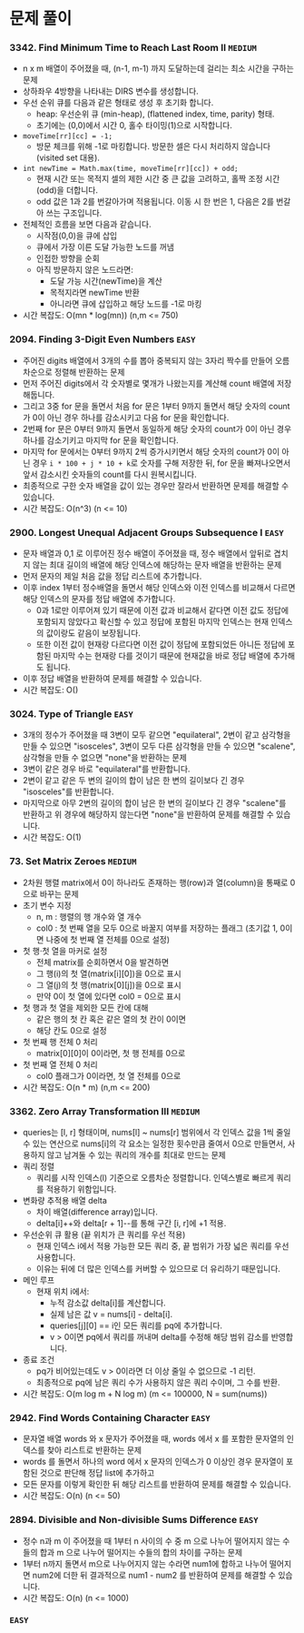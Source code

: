 # 문제 풀이

### 3342. Find Minimum Time to Reach Last Room II ```MEDIUM```
- n x m 배열이 주어졌을 때, (n-1, m-1) 까지 도달하는데 걸리는 최소 시간을 구하는 문제
- 상하좌우 4방향을 나타내는 DIRS 변수를 생성합니다.
- 우선 순위 큐를 다음과 같은 형태로 생성 후 초기화 합니다.
  + heap: 우선순위 큐 (min-heap), (flattened index, time, parity) 형태.
  + 초기에는 (0,0)에서 시간 0, 홀수 타이밍(1)으로 시작합니다.
- `moveTime[rr][cc] = -1;`
  + 방문 체크를 위해 -1로 마킹합니다. 방문한 셀은 다시 처리하지 않습니다 (visited set 대용).
- `int newTime = Math.max(time, moveTime[rr][cc]) + odd;`
  + 현재 시간 또는 목적지 셀의 제한 시간 중 큰 값을 고려하고, 홀짝 조정 시간(odd)을 더합니다.
  + odd 값은 1과 2를 번갈아가며 적용됩니다. 이동 시 한 번은 1, 다음은 2를 번갈아 쓰는 구조입니다.
- 전체적인 흐름을 보면 다음과 같습니다.
  + 시작점(0,0)을 큐에 삽입
  + 큐에서 가장 이른 도달 가능한 노드를 꺼냄
  + 인접한 방향을 순회
  + 아직 방문하지 않은 노드라면:
    - 도달 가능 시간(newTime)을 계산
    - 목적지라면 newTime 반환
    - 아니라면 큐에 삽입하고 해당 노드를 -1로 마킹
- 시간 복잡도: O(mn * log(mn)) (n,m <= 750)

### 2094. Finding 3-Digit Even Numbers ```EASY```
- 주어진 digits 배열에서 3개의 수를 뽑아 중복되지 않는 3자리 짝수를 만들어 오름차순으로 정렬해 반환하는 문제
- 먼저 주어진 digits에서 각 숫자별로 몇개가 나왔는지를 계산해 count 배열에 저장해둡니다.
- 그리고 3중 for 문을 돌면서 처음 for 문은 1부터 9까지 돌면서 해당 숫자의 count 가 0이 아닌 경우 하나를 감소시키고 다음 for 문을 확인합니다. 
- 2번째 for 문은 0부터 9까지 돌면서 동일하게 해당 숫자의 count가 0이 아닌 경우 하나를 감소기키고 마지막 for 문을 확인합니다.
- 마지막 for 문에서는 0부터 9까지 2씩 증가시키면서 해당 숫자의 count가 0이 아닌 경우 `i * 100 + j * 10 + k`로 숫자를 구해 저장한 뒤, for 문을 빠져나오면서 앞서 감소시킨 숫자들의 count를 다시 원복시킵니다.
- 최종적으로 구한 숫자 배열을 값이 있는 경우만 잘라서 반환하면 문제를 해결할 수 있습니다.
- 시간 복잡도: O(n^3) (n <= 10)

### 2900. Longest Unequal Adjacent Groups Subsequence I ```EASY```
- 문자 배열과 0,1 로 이루어진 정수 배열이 주어졌을 때, 정수 배열에서 앞뒤로 겹치지 않는 최대 길이의 배열에 해당 인덱스에 해당하는 문자 배열을 반환하는 문제
- 먼저 문자의 제일 처음 값을 정답 리스트에 추가합니다.
- 이후 index 1부터 정수배열을 돌면서 해당 인덱스와 이전 인덱스를 비교해서 다르면 해당 인덱스의 문자를 정답 배열에 추가합니다.
  + 0과 1로만 이루어져 있기 때문에 이전 값과 비교해서 같다면 이전 값도 정답에 포함되지 않았다고 확신할 수 있고 정답에 포함된 마지막 인덱스는 현재 인덱스의 값이랑도 같음이 보장됩니다.
  + 또한 이전 값이 현재랑 다르다면 이전 값이 정답에 포함되었든 아니든 정답에 포함된 마지막 수는 현재랑 다를 것이기 때문에 현재값을 바로 정답 배열에 추가해도 됩니다.
- 이후 정답 배열을 반환하여 문제를 해결할 수 있습니다.
- 시간 복잡도: O()

### 3024. Type of Triangle ```EASY```
- 3개의 정수가 주어졌을 때 3변이 모두 같으면 "equilateral", 2변이 같고 삼각형을 만들 수 있으면 "isosceles", 3변이 모두 다른 삼각형을 만들 수 있으면 "scalene", 삼각형을 만들 수 없으면 "none"을 반환하는 문제
- 3변이 같은 경우 바로 "equilateral"를 반환합니다.
- 2변이 같고 같은 두 변의 길이의 합이 남은 한 변의 길이보다 긴 경우 "isosceles"를 반환합니다.
- 마지막으로 아무 2변의 길이의 합이 남은 한 변의 길이보다 긴 경우 "scalene"를 반환하고 위 경우에 해당하지 않는다면 "none"을 반환하여 문제를 해결할 수 있습니다.
- 시간 복잡도: O(1)

### 73. Set Matrix Zeroes ```MEDIUM```
- 2차원 행렬 matrix에서 0이 하나라도 존재하는 행(row)과 열(column)을 통째로 0으로 바꾸는 문제
- 초기 변수 지정
  + n, m : 행렬의 행 개수와 열 개수
  +  col0 : 첫 번째 열을 모두 0으로 바꿀지 여부를 저장하는 플래그 (초기값 1, 0이면 나중에 첫 번째 열 전체를 0으로 설정)
- 첫 행·첫 열을 마커로 설정
  + 전체 matrix를 순회하면서 0을 발견하면
  + 그 행(i)의 첫 열(matrix[i][0])을 0으로 표시
  + 그 열(j)의 첫 행(matrix[0][j])을 0으로 표시
  + 만약 0이 첫 열에 있다면 col0 = 0으로 표시
- 첫 행과 첫 열을 제외한 모든 칸에 대해
  + 같은 행의 첫 칸 혹은 같은 열의 첫 칸이 0이면
  + 해당 칸도 0으로 설정
- 첫 번째 행 전체 0 처리
  + matrix[0][0]이 0이라면, 첫 행 전체를 0으로
- 첫 번째 열 전체 0 처리
  + col0 플래그가 0이라면, 첫 열 전체를 0으로
- 시간 복잡도: O(n * m) (n,m <= 200)

### 3362. Zero Array Transformation III ```MEDIUM```
- queries는 [l, r] 형태이며, nums[l] ~ nums[r] 범위에서 각 인덱스 값을 1씩 줄일 수 있는 연산으로 nums[i]의 각 요소는 일정한 횟수만큼 줄여서 0으로 만들면서, 사용하지 않고 남겨둘 수 있는 쿼리의 개수를 최대로 만드는 문제
- 쿼리 정렬
  + 쿼리를 시작 인덱스(l) 기준으로 오름차순 정렬합니다. 인덱스별로 빠르게 쿼리를 적용하기 위함입니다.
- 변화량 추적용 배열 delta
  + 차이 배열(difference array)입니다.
  + delta[i]++와 delta[r + 1]--를 통해 구간 [i, r]에 +1 적용.
- 우선순위 큐 활용 (끝 위치가 큰 쿼리를 우선 적용)
  + 현재 인덱스 i에서 적용 가능한 모든 쿼리 중, 끝 범위가 가장 넓은 쿼리를 우선 사용합니다.
  + 이유는 뒤에 더 많은 인덱스를 커버할 수 있으므로 더 유리하기 때문입니다.
- 메인 루프
  + 현재 위치 i에서:
    - 누적 감소값 delta[i]를 계산합니다.
    - 실제 남은 값 v = nums[i] - delta[i].
    - queries[j][0] == i인 모든 쿼리를 pq에 추가합니다.
    - v > 0이면 pq에서 쿼리를 꺼내며 delta를 수정해 해당 범위 감소를 반영합니다.
- 종료 조건
  + pq가 비어있는데도 v > 0이라면 더 이상 줄일 수 없으므로 -1 리턴.
  + 최종적으로 pq에 남은 쿼리 수가 사용하지 않은 쿼리 수이며, 그 수를 반환.
- 시간 복잡도: O(m log m + N log m) (m <= 100000, N = sum(nums))

### 2942. Find Words Containing Character ```EASY```
- 문자열 배열 words 와 x 문자가 주어졌을 때, words 에서 x 를 포함한 문자열의 인덱스를 찾아 리스트로 반환하는 문제
- words 를 돌면서 하나의 word 에서 x 문자의 인덱스가 0 이상인 경우 문자열이 포함된 것으로 판단해 정답 list에 추가하고
- 모든 문자를 이렇게 확인한 뒤 해당 리스트를 반환하여 문제를 해결할 수 있습니다.
- 시간 복잡도: O(n) (n <= 50)

### 2894. Divisible and Non-divisible Sums Difference ```EASY```
- 정수 n과 m 이 주어졌을 때 1부터 n 사이의 수 중 m 으로 나누어 떨어지지 않는 수들의 합과 m 으로 나누어 떨어지는 수들의 합의 차이를 구하는 문제
- 1부터 n까지 돌면서 m으로 나누어지지 않는 수라면 num1에 합하고 나누어 떨어지면 num2에 더한 뒤 결과적으로 num1 - num2 를 반환하여 문제를 해결할 수 있습니다.
- 시간 복잡도: O(n) (n <= 1000)

### ```EASY```
